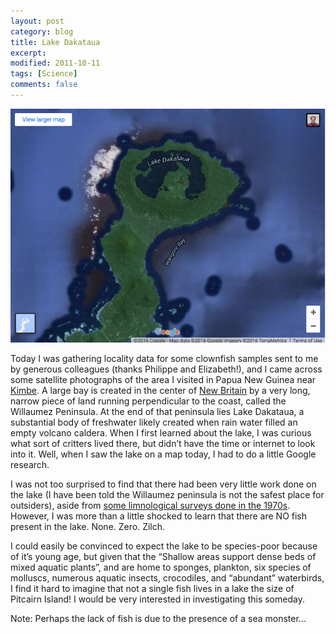 ```yaml
---
layout: post
category: blog
title: Lake Dakataua
excerpt:
modified: 2011-10-11
tags: [Science]
comments: false
---
```

![](/assets/images/lake_dakataua_googlemap.png)

Today I was gathering locality data for some clownfish samples sent to me by generous colleagues (thanks Philippe and Elizabeth!), and I came across some satellite photographs of the area I visited in Papua New Guinea near [Kimbe](https://en.wikipedia.org/wiki/Kimbe).  A large bay is created in the center of [New Britain](https://en.wikipedia.org/wiki/New_Britain) by a very long, narrow piece of land running perpendicular to the coast, called the Willaumez Peninsula.  At the end of that peninsula lies Lake Dakataua, a substantial body of freshwater likely created when rain water filled an empty volcano caldera.  When I first learned about the lake, I was curious what sort of critters lived there, but didn’t have the time or internet to look into it.  Well, when I saw the lake on a map today, I had to do a little Google research.

I was not too surprised to find that there had been very little work done on the lake (I have been told the Willaumez peninsula is not the safest place for outsiders), aside from [some limnological surveys done in the 1970s](http://onlinelibrary.wiley.com/doi/10.1111/j.1365-2427.1980.tb01182.x/abstract).  However, I was more than a little shocked to learn that there are NO fish present in the lake.  None.  Zero.  Zilch.

I could easily be convinced to expect the lake to be species-poor because of it’s young age, but given that the “Shallow areas support dense beds of mixed aquatic plants”, and are home to sponges, plankton, six species of molluscs, numerous aquatic insects, crocodiles, and “abundant” waterbirds, I find it hard to imagine that not a single fish lives in a lake the size of Pitcairn Island!  I would be very interested in investigating this someday.

Note: Perhaps the lack of fish is due to the presence of a sea monster...
